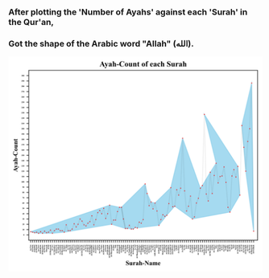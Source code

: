 ### After plotting the 'Number of Ayahs' against each 'Surah' in the Qur'an,
### Got the shape of the Arabic word "Allah" (الله).

![](./plot.png)
